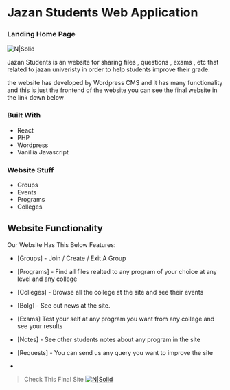 # Jazan Students Web Application
### Landing Home Page

![N|Solid](https://i.ibb.co/8dW9bB9/homePage.png)



Jazan Students is an website for sharing files , questions , exams , etc that related to jazan univeristy in order to help students improve their grade. 

the website has developed by Wordpress CMS and it has many functionality and this is just the frontend of the website you can see the final website in the link down below



### Built With

- React
- PHP
- Wordpress
- Vanillia Javascript


### Website Stuff

- Groups
- Events
- Programs
- Colleges


## Website Functionality

Our Website Has This Below Features:

- [Groups] - Join  / Create / Exit A Group
- [Programs] - Find all files realted to any program of your choice at any level and any college
- [Colleges] - Browse all the college at the site and see their events
- [Bolg] - See out news at the site.
- [Exams] Test your self at any program you want from any college and see your results
- [Notes] - See other students notes about any program in the site
- [Requests] - You can send us any query you want to improve the site

-

> Check This Final Site 
[![N|Solid](https://i.ibb.co/jzx8Wzx/withoutlogo.png)](http://jazanstudents.byethost22.com/)